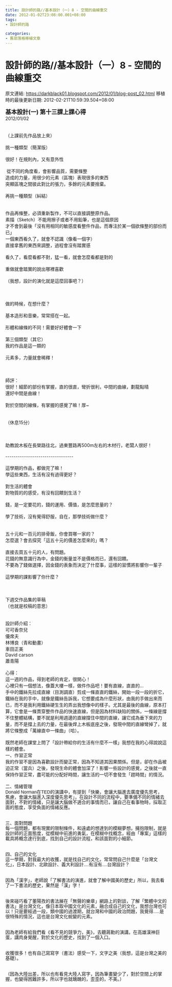 ```yaml
---
title: 設計師的路//基本設計（一）8 - 空間的曲線重交
date: 2012-01-02T23:08:00.001+08:00
tags: 
- 設計師的路

categories:
- 舊部落格移植文章
---
```


# 設計師的路//基本設計（一）8 - 空間的曲線重交

原文連結: https://darkblack01.blogspot.com/2012/01/blog-post_02.html
移植時的最後更新日期: 2012-02-21T10:59:39.504+08:00

<b><span style="font-size: large;">基本設計(一) 第十三課上課心得</span></b><br />2012/01/02<br /><br /><br />（上課前先作品放上來）<br /><br />挑一種類型（簡潔版）<br /><br />很好！在規則內，又有意外性<br /><br />&nbsp;從不同的角度看，會影響品質，需要條整<br />造成的力量，用很少的元素（區塊）表現很多的東西<br />突顯區塊之間彼此對比的張力，多餘的元素要捨棄。<br /><br />再挑一種類型（糾結）<br /><br /><a name='more'></a><br />作品再條整，必須重新製作，不可以直接調整原作品。<br />素描（Sketch）不能用擦子或者不用鉛筆，也是這個原因<br />才不會到最後「沒有用相同的敏感度看整件作品，而專注於某一個欲條整的部份而已」<br />一個東西看久了，就會不認識（像看一個字）<br />直接拿舊的東西來調整，過程會沒有踏實感<br /><br />看久了，看麼看都不對，猛一看，就會怎麼看都是對的<br /><br />重做就會踏實的說出哪裡喜歡<br /><br />（我想，設計的演化就是這麼回事吧？）<br /><br /><br /><br />做的時候，在想什麼？<br /><br />基本造形和音樂，常常搭在一起。<br /><br />形體和線條的不同！需要好好體會一下<br /><br />第三個類型（其它）<br />我的作品是這一類的<br /><br />元素多，力量就會稀釋！<br /><br /><br /><br />師評：<br />很好！細節的部份有掌握，直的很直，彎折很利，中間的曲線，劃龍點晴<br />還好中間是曲線！<br /><br />對於空間的線條，有掌握的感覺了嘛！厚~<br /><br /><br />（休息15分）<br /><br /><br /><br />助教說木板在長榮路往北，過東豐路再500m左右的木材行，老闆人很好！<br /><br />---------------------------------<br /><br />這學期的作品，都做完了嘛！<br />學這些東西，生活有沒有過得更好？<br /><br />對生活的體會<br />對物質的的感受，有沒有回饋到生活？<br /><br />錢，是一定要花的，錢的運用、價值，是怎麼思量的？<br /><br />學了技術，沒有覺得舒服，自在，那學技術做什麼？<br /><br /><br />五十元和一百元的排骨飯，你會買哪一家的？<br />怎麼選？會去探究「這五十元的價差怎麼來的」嗎？<br /><br />直接去買五十元的人，有問題。<br />花錢的無意識行為中，金錢的衡量並不是價格而已，還有回饋。<br />不要為了錢做選擇，因金錢的表象而決定了什麼事，這樣的習慣將影響你一輩子<br /><br />這學期的課影響了你什麼？<br /><br /><br /><br />下週交作品集的草稿<br />（也就是校稿的意思）<br /><br /><br />設計師介紹：<br />可可香奈兒<br />優席夫<br />林博良（青和動畫）<br />車田正美<br />David carson<br />蕭青陽<br /><br />心得：<br />這一週的作品，得到老師的肯定，很開心！<br />心裡只有一個想法，像蓋大樓一樣，做件作品吧！要有直線，直直的...<br />手中的鐵絲先拉成直線（目測調直）剪成一條直直的鐵絲，開始一段一段的折它，鐵絲在我的手中，就像是鐵絲告訴我，它想要成為什麼形狀，由我的手做出來而已，而不是我利用鐵絲硬生生的弄出我想像中的樣子。尤其是最後的曲線，原本打算，它會是一條貫穿整件作品的快速直線，但是因為材料缺陷的關係，一條線是撐不住整體結構，要不就是利用週邊的直線撐住中間的直線，讓它成為垂下來的力量，而不是撐上去的力量，在最後焊上木板底座之後，發現中間的直線彎掉了，就將它條整成「萬線直中一條曲」（哈）。<br /><br />既然老師在課堂上問了「設計帶給你的生活有什麼不一樣」我想在我的心得說說這樣的體會。<br />一、作習正常<br />我的作習不是因為喜歡設計而變正常，因為不知道其因果關係。但是，卻在作品被迫正常（當兵）之後，發現生命的體會加深了！影響一些設計的感覺，之後就一直保持作習正常，盡可能的分配好時間，讓生活的一切不會發生「趕時間」的情況。<br /><br />二、情緒管理<br /><span style="font-family: arial, sans-serif;"><span style="line-height: 16px;">Donald Norman在TED的演講中，有提到「快樂，會讓大腦進去廣度優先思考，焦慮，會讓大腦進入深度優先思考」，在設計不同的流程中，要準備不同的情緒去面對，不對的情緒，只是讓大腦做不適合的事情而已，讓自己在看事物時，採取正面的態度，享受負面的情緒反應。</span></span><br /><span style="font-family: arial, sans-serif;"><span style="line-height: 16px;"><br /></span></span><br /><span style="font-family: arial, sans-serif;"><span style="line-height: 16px;">三、面對問題</span></span><br /><span style="font-family: arial, sans-serif;"><span style="line-height: 16px;">每一個問題，都有現實的限制條件，和遠處的想達到的模糊夢想。擁抱限制，就是設計師的正面態度，從模糊中前進的勇氣，在模糊中找概念，經由「專案」這樣的載具將概念達行到底，找到自己的設計流程，和該面對的小細節。</span></span><br /><span style="font-family: arial, sans-serif;"><span style="line-height: 16px;"><br /></span></span><br /><span style="font-family: arial, sans-serif;"><span style="line-height: 16px;">四、自己的文化</span></span><br /><span style="font-family: arial, sans-serif;"><span style="line-height: 16px;">這一學期，對我最大的收獲，就是找自己的文化，常常問自己什麼是「台灣文化」，日本設計、北歐設計、義大利設計....有沒有....台灣設計？</span></span><br /><span style="font-family: arial, sans-serif;"><span style="line-height: 16px;"><br /></span></span><br /><span style="font-family: arial, sans-serif;"><span style="line-height: 16px;">因為「漢字」，老師說「了解書法的演進，就會了解中國美的歷史」所以，我去看了一下書</span></span><span style="font-family: arial, sans-serif; line-height: 16px;">法的歷史，果然是「漢」字！</span><br /><span style="font-family: arial, sans-serif;"><span style="line-height: 16px;"><br /></span></span><br /><span style="font-family: arial, sans-serif; line-height: 16px;">後來碰巧看了董陽孜的書法展在「無聲的樂章」網路上的對談，了解「繁體中文的書法」是台灣文化，像日本取中國文化的元素，融合成自己的文化，我想台灣也可以！只是要經過一段，類中國的過渡期，就台灣和中國的政治問題，我覺得.....是很特殊的情況，這也是台灣文化蛻變的元素。</span><br /><span style="font-family: arial, sans-serif;"><span style="line-height: 16px;"><br /></span></span><br /><span style="font-family: arial, sans-serif; line-height: 16px;">因為老師有給我們看《看不見的競爭力，美》，</span><span style="font-family: arial, sans-serif;"><span style="line-height: 16px;">去聽蔣勳的演講，在高雄漢神巨蛋，講肉身覺醒，對於文化的歷史，找到了一個入口。</span></span><br /><span style="font-family: arial, sans-serif;"><span style="line-height: 16px;"><br /></span></span><br /><span style="font-family: arial, sans-serif;"><span style="line-height: 16px;">收獲很多！也有自己寫寫字（書法）感受一下，文字之美（我想，這是台灣之美的基礎）。</span></span><br /><span style="font-family: arial, sans-serif;"><span style="line-height: 16px;"><br /></span></span><br /><span style="font-family: arial, sans-serif;"><span style="line-height: 16px;">（因為大陸出差，所以也有看見大陸人寫字，因為筆畫變少了，對於空間上的掌握，也變得困難許多，所以字也就醜醜的，歪歪的，不美。）</span></span>
